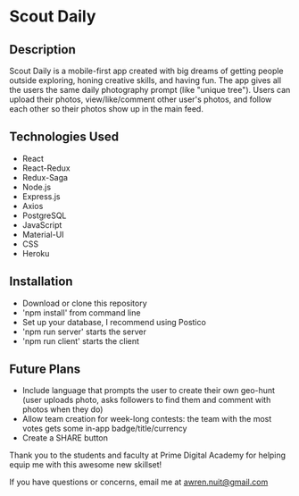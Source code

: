 # Scout Daily

## Description
Scout Daily is a mobile-first app created with big dreams of getting people outside exploring, honing creative skills, and having fun. The app gives all the users the same daily photography prompt (like "unique tree"). Users can upload their photos, view/like/comment other user's photos, and follow each other so their photos show up in the main feed.

## Technologies Used
- React
- React-Redux
- Redux-Saga
- Node.js
- Express.js
- Axios
- PostgreSQL
- JavaScript
- Material-UI
- CSS
- Heroku

## Installation
- Download or clone this repository
- 'npm install' from command line
- Set up your database, I recommend using Postico
- 'npm run server' starts the server
- 'npm run client' starts the client

## Future Plans
- Include language that prompts the user to create their own geo-hunt (user uploads photo, asks followers to find them and comment with photos when they do)
- Allow team creation for week-long contests: the team with the most votes gets some in-app badge/title/currency
- Create a SHARE button

Thank you to the students and faculty at Prime Digital Academy for helping equip me with this awesome new skillset!

If you have questions or concerns, email me at awren.nuit@gmail.com